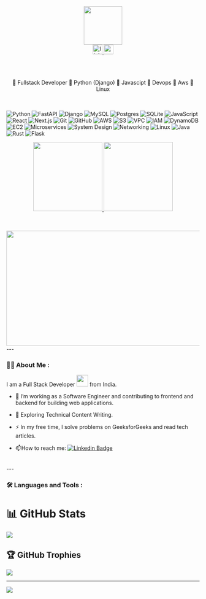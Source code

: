 
<div id="header" align="center">
  <img src="https://media.giphy.com/media/v1.Y2lkPTc5MGI3NjExZ3R1M3BranIwY2xuNnRzbWk1cDh2ZGJxaWh4aG5lcXhsYWhxenA2MyZlcD12MV9pbnRlcm5hbF9naWZfYnlfaWQmY3Q9cw/M9gbBd9nbDrOTu1Mqx/giphy.gif" width="100"/>
</div>


<div align="center">
  <a href="https://www.linkedin.com/in/vidyansh-tripathi-2359822a4/" target="_blank">
    <img src="https://img.shields.io/static/v1?message=LinkedIn&logo=linkedin&label=&color=0077B5&logoColor=white&labelColor=&style=for-the-badge" height="25" alt="linkedin logo"  />
  </a>
  <a href="vidyansht@gamil.com" target="_blank">
    <img src="https://img.shields.io/static/v1?message=Gmail&logo=gmail&label=&color=D14836&logoColor=white&labelColor=&style=for-the-badge" height="25" alt="gmail logo"  />
  </a>

</div>

<br><br>

<div align="center">
🏮 Fullstack Developer
🏮 Python (Django)
🏮 Javascipt
🏮 Devops
🏮 Aws 
🏮 Linux
</div>
<br> <br>

![Python](https://img.shields.io/badge/Python-%233572A0.svg?style=for-the-badge&logo=python&logoColor=white) 
![FastAPI](https://img.shields.io/badge/FastAPI-%23F3F4F6.svg?style=for-the-badge&logo=fastapi&logoColor=black) 
![Django](https://img.shields.io/badge/Django-%23092E20.svg?style=for-the-badge&logo=django&logoColor=white) 
![MySQL](https://img.shields.io/badge/MySQL-%2300f.svg?style=for-the-badge&logo=mysql&logoColor=white) 
![Postgres](https://img.shields.io/badge/Postgres-%23316192.svg?style=for-the-badge&logo=postgresql&logoColor=white) 
![SQLite](https://img.shields.io/badge/SQLite-%2307405e.svg?style=for-the-badge&logo=sqlite&logoColor=white) 
![JavaScript](https://img.shields.io/badge/JavaScript-%23323330.svg?style=for-the-badge&logo=javascript&logoColor=%23F7DF1E) 
![React](https://img.shields.io/badge/React-%2361DAFB.svg?style=for-the-badge&logo=react&logoColor=black) 
![Next.js](https://img.shields.io/badge/Next.js-black?style=for-the-badge&logo=next.js&logoColor=white) 
![Git](https://img.shields.io/badge/Git-%23F05032.svg?style=for-the-badge&logo=git&logoColor=white) 
![GitHub](https://img.shields.io/badge/GitHub-%23121011.svg?style=for-the-badge&logo=github&logoColor=white) 
![AWS](https://img.shields.io/badge/AWS-%23FF9900.svg?style=for-the-badge&logo=amazon-aws&logoColor=white) 
![S3](https://img.shields.io/badge/Amazon%20S3-%234285F4.svg?style=for-the-badge&logo=amazon-s3&logoColor=white) 
![VPC](https://img.shields.io/badge/AWS%20VPC-%234285F4.svg?style=for-the-badge&logo=amazon-aws&logoColor=white)
![IAM](https://img.shields.io/badge/AWS%20IAM-%234285F4.svg?style=for-the-badge&logo=amazon-aws&logoColor=white) 
![DynamoDB](https://img.shields.io/badge/Amazon%20DynamoDB-4053D6?style=for-the-badge&logo=Amazon%20DynamoDB&logoColor=white)
![EC2](https://img.shields.io/badge/Amazon%20EC2-%234285F4.svg?style=for-the-badge&logo=amazon-ec2&logoColor=white) 
![Microservices](https://img.shields.io/badge/Microservices-%236DB33F.svg?style=for-the-badge) 
![System Design](https://img.shields.io/badge/System%20Design-%236DB33F.svg?style=for-the-badge) 
![Networking](https://img.shields.io/badge/Networking-%236DB33F.svg?style=for-the-badge) 
![Linux](https://img.shields.io/badge/Linux-FCC624?style=for-the-badge&logo=linux&logoColor=black) 
![Java](https://img.shields.io/badge/Java-%23E34F26.svg?style=for-the-badge&logo=openjdk&logoColor=white) 
![Rust](https://img.shields.io/badge/Rust-%23403B2A.svg?style=for-the-badge&logo=rust&logoColor=%23FFFFFF) 
![Flask](https://img.shields.io/badge/Flask-%000000.svg?style=for-the-badge&logo=flask&logoColor=%FFFFFF) 


<p align="center">
<a href="https://github.com/vidyansh07">
  <img height="180em" src="https://github-readme-stats-eight-theta.vercel.app/api?username=vidyansh07&show_icons=true&theme=radical&include_all_commits=true&count_private=true"/>
  <img height="180em" src="https://github-readme-stats-eight-theta.vercel.app/api/top-langs/?username=vidyansh07&layout=compact&langs_count=8&theme=radical&hide=cmake"/>
</a>
</p>
<br><br>

<div align="center">
  <img src="https://media.giphy.com/media/dWesBcTLavkZuG35MI/giphy.gif" width="600" height="300"/>
</div>
---

### :woman_technologist: About Me :

I am a Full Stack Developer <img src="https://media.giphy.com/media/WUlplcMpOCEmTGBtBW/giphy.gif" width="30"> from India.
- :telescope: I’m working as a Software Engineer and contributing to frontend and backend for building web applications.

- :seedling: Exploring Technical Content Writing.

- :zap: In my free time, I solve problems on GeeksforGeeks and read tech articles.

- :mailbox:How to reach me: [![Linkedin Badge](https://img.shields.io/badge/-kakbar-blue?style=flat&logo=Linkedin&logoColor=white)](your-linkedin-url)


<br>
---

### :hammer_and_wrench: Languages and Tools :


  # 📊 GitHub Stats

![](https://github-readme-streak-stats.herokuapp.com/?user=vidyansh07&theme=dark&hide_border=false)<br/>

## 🏆 GitHub Trophies

![](https://github-profile-trophy.vercel.app/?username=vidyansh07&theme=onedark&no-frame=false&no-bg=true&margin-w=4)

---

[![](https://visitcount.itsvg.in/api?id=vidyansh07&icon=1&color=2)](https://visitcount.itsvg.in)
